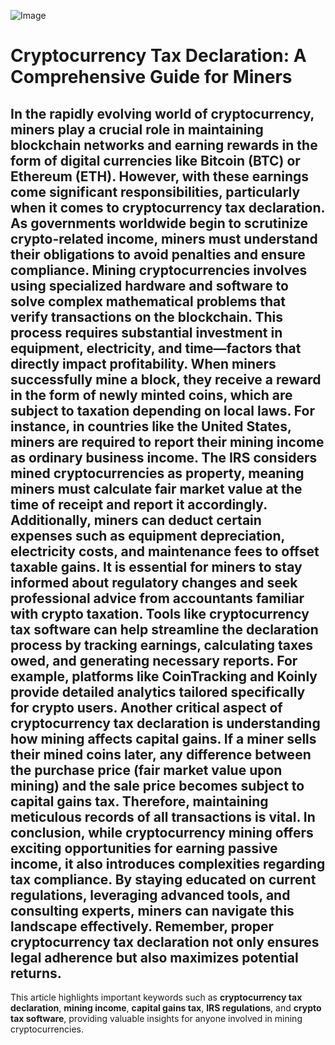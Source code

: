 
![Image](https://github.com/user-attachments/assets/4a25d116-2220-4385-b08e-f287af8fcbc4)
# Cryptocurrency Tax Declaration: A Comprehensive Guide for Miners
In the rapidly evolving world of cryptocurrency, miners play a crucial role in maintaining blockchain networks and earning rewards in the form of digital currencies like Bitcoin (BTC) or Ethereum (ETH). However, with these earnings come significant responsibilities, particularly when it comes to **cryptocurrency tax declaration**. As governments worldwide begin to scrutinize crypto-related income, miners must understand their obligations to avoid penalties and ensure compliance.
Mining cryptocurrencies involves using specialized hardware and software to solve complex mathematical problems that verify transactions on the blockchain. This process requires substantial investment in equipment, electricity, and time—factors that directly impact profitability. When miners successfully mine a block, they receive a reward in the form of newly minted coins, which are subject to taxation depending on local laws.
For instance, in countries like the United States, miners are required to report their mining income as ordinary business income. The IRS considers mined cryptocurrencies as property, meaning miners must calculate fair market value at the time of receipt and report it accordingly. Additionally, miners can deduct certain expenses such as equipment depreciation, electricity costs, and maintenance fees to offset taxable gains.
It is essential for miners to stay informed about regulatory changes and seek professional advice from accountants familiar with crypto taxation. Tools like **cryptocurrency tax software** can help streamline the declaration process by tracking earnings, calculating taxes owed, and generating necessary reports. For example, platforms like CoinTracking and Koinly provide detailed analytics tailored specifically for crypto users.
Another critical aspect of cryptocurrency tax declaration is understanding how mining affects capital gains. If a miner sells their mined coins later, any difference between the purchase price (fair market value upon mining) and the sale price becomes subject to capital gains tax. Therefore, maintaining meticulous records of all transactions is vital.
In conclusion, while cryptocurrency mining offers exciting opportunities for earning passive income, it also introduces complexities regarding tax compliance. By staying educated on current regulations, leveraging advanced tools, and consulting experts, miners can navigate this landscape effectively. Remember, proper **cryptocurrency tax declaration** not only ensures legal adherence but also maximizes potential returns.
---
This article highlights important keywords such as **cryptocurrency tax declaration**, **mining income**, **capital gains tax**, **IRS regulations**, and **crypto tax software**, providing valuable insights for anyone involved in mining cryptocurrencies.
